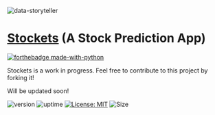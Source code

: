 ![data-storyteller](https://socialify.git.ci/aiy-wish/stockets/image?description=1&font=Source%20Code%20Pro&forks=1&issues=1&language=1&owner=1&pulls=1&stargazers=1&theme=Dark)


# [Stockets](https://stock-predict-app.herokuapp.com/) (A Stock Prediction App)

[![forthebadge made-with-python](http://ForTheBadge.com/images/badges/made-with-python.svg)](https://www.python.org/)

Stockets is a work in progress. Feel free to contribute to this project by forking it!

Will be updated soon!

![version](https://img.shields.io/badge/version-1.1.1-blue) ![uptime](https://img.shields.io/badge/uptime-100%25-brightgreen) [![License: MIT](https://img.shields.io/badge/License-MIT-yellow.svg)](https://opensource.org/licenses/MIT) ![Size](https://github-size-badge.herokuapp.com/aiy-wish/stockets.svg)

